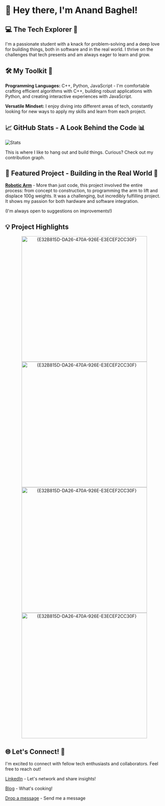 # 👋 Hey there, I'm Anand Baghel!

## 💻 The Tech Explorer 🚀

I'm a passionate student with a knack for problem-solving and a deep love for building things, both in software and in the real world. I thrive on the challenges that tech presents and am always eager to learn and grow.

## 🛠️ My Toolkit 🧰

**Programming Languages:** C++, Python, JavaScript - I'm comfortable crafting efficient algorithms with C++, building robust applications with Python, and creating interactive experiences with JavaScript.

**Versatile Mindset:** I enjoy diving into different areas of tech, constantly looking for new ways to apply my skills and learn from each project.
## 📈 GitHub Stats - A Look Behind the Code 📊

![Stats](https://github-readme-stats.vercel.app/api?username=anandrajbaghel&show_icons=true&theme=radical)

This is where I like to hang out and build things. Curious? Check out my contribution graph.

## 🌟 Featured Project - Building in the Real World 🤖

[**Robotic Arm**](https://github.com/anandrajbaghel/Robotic-Arm) - More than just code, this project involved the entire process: from concept to construction, to programming the arm to lift and displace 100g weights. It was a challenging, but incredibly fulfilling project. It shows my passion for both hardware and software integration.

(I'm always open to suggestions on improvements!)

## 💡 Project Highlights

<div align="center">
  <img width="400" alt="{E32B815D-DA26-470A-926E-E3ECEF2CC30F}" src="https://github.com/user-attachments/assets/1211104c-7499-4ecd-b908-f1c5758c067b" />
  
  <img width="400" alt="{E32B815D-DA26-470A-926E-E3ECEF2CC30F}" src="https://github.com/user-attachments/assets/2a56aa21-fc1a-474d-8836-cd506f5f736d" />
  
  <img width="400" alt="{E32B815D-DA26-470A-926E-E3ECEF2CC30F}" src="https://github.com/user-attachments/assets/770f3120-4fff-421e-af0b-52b9ef0fd123" />
  
  <img width="400" alt="{E32B815D-DA26-470A-926E-E3ECEF2CC30F}" src="https://github.com/user-attachments/assets/3d1899f9-8223-4175-b9b9-de94615d38a5" />
</div>

## 🌐 Let's Connect! 🤝

I'm excited to connect with fellow tech enthusiasts and collaborators. Feel free to reach out!

[LinkedIn](https://www.linkedin.com/in/anandrajbaghel/) - Let's network and share insights!

[Blog](https://anandrajbaghel.github.io/Blog-Website/blog.html) - What's cooking!

[Drop a message](https://anandrajbaghel.github.io/Blog-Website/contact.html) - Send me a message

